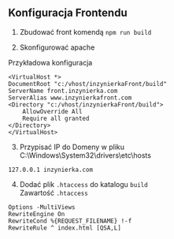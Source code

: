 ## Konfiguracja Frontendu
1. Zbudować front komendą
```npm run build```

2. Skonfigurować apache 

Przykładowa konfiguracja 
```
<VirtualHost *>
DocumentRoot "c:/vhost/inzynierkaFront/build"
ServerName front.inzynierka.com
ServerAlias www.inzynierkafront.com
<Directory "c:/vhost/inzynierkaFront/build">
    AllowOverride All
    Require all granted
</Directory>
</VirtualHost>
```
3. Przypisać IP do Domeny w pliku C:\Windows\System32\drivers\etc\hosts
```
127.0.0.1 inzynierka.com
```
4. Dodać plik ``` .htaccess ```  do katalogu ```build``` <br/>
Zawartość ```.htaccess```
```
Options -MultiViews
RewriteEngine On
RewriteCond %{REQUEST_FILENAME} !-f
RewriteRule ^ index.html [QSA,L]
```

